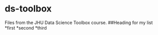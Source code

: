 # ds-toolbox
Files from the JHU Data Science Toolbox course.
##Heading for my list
*first
*second
*third
